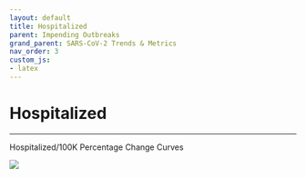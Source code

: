 ```yaml
---
layout: default
title: Hospitalized
parent: Impending Outbreaks
grand_parent: SARS-CoV-2 Trends & Metrics
nav_order: 3
custom_js:
- latex
---
```


# Hospitalized
<!--{: .no_toc }

<br>

## Table of contents
{: .no_toc .text-delta }

1. TOC
{:toc}-->

---

Hospitalized/100K Percentage Change Curves

<div>
  <div class='tableauPlaceholder' id='viz1606388307733' style='position: relative'>
    <noscript><a href='#'><img alt=' ' src='https://public.tableau.com/static/images/pe/percentagesHRD_twb/percentagesHRD_twb/1_rss.png' style='border: none' /></a></noscript>
    <object class='tableauViz'  style='display:none;'>
      <param name='host_url' value='https://public.tableau.com/' />
      <param name='embed_code_version' value='3' /> <param name='site_root' value='' />
      <param name='name' value='percentagesHRD_twb/percentagesHRD_twb' />
      <param name='tabs' value='no' /><param name='toolbar' value='yes' />
      <param name='static_image' value='https://public.tableau.com/static/images/pe/percentagesHRD_twb/percentagesHRD_twb/1.png' />
      <param name='animate_transition' value='yes' />
      <param name='display_static_image' value='yes' /><param name='display_spinner' value='yes' />
      <param name='display_overlay' value='yes' /><param name='display_count' value='yes' /><param name='language' value='en-GB' />
    </object>
  </div>
  <script type='text/javascript'>
      var divElement = document.getElementById('viz1606388307733');
      var vizElement = divElement.getElementsByTagName('object')[0];
      vizElement.style.width='500px';vizElement.style.height='1477px';
      var scriptElement = document.createElement('script');
      scriptElement.src = 'https://public.tableau.com/javascripts/api/viz_v1.js';
      vizElement.parentNode.insertBefore(scriptElement, vizElement);
  </script>
</div>
